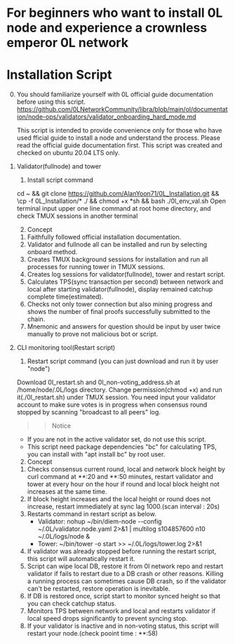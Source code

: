# For beginners who want to install 0L node and experience a crownless emperor 0L network

# Installation Script

0. You should familiarize yourself with 0L official guide documentation before using this script.
   https://github.com/0LNetworkCommunity/libra/blob/main/ol/documentation/node-ops/validators/validator_onboarding_hard_mode.md

   This script is intended to provide convenience only for those
   who have used fficial guide to install a node and understand the process.
   Please read the official guide documentation first.
   This script was created and checked on ubuntu 20.04 LTS only.
1. Validator(fullnode) and tower

    1) Install script command

    cd ~ && git clone https://github.com/AlanYoon71/0L_Installation.git && \cp -f 0L_Installation/* ./ && chmod +x *sh && bash ./0l_env_val.sh
     Open terminal input upper one line command at root home directory,
     and check TMUX sessions in another terminal

    2) Concept

    1. Faithfully followed official installation documentation.
     2. Validator and fullnode all can be installed and run
        by selecting onboard method.
     3. Creates TMUX background sessions for installation and
        run all processes for running tower in TMUX sessions.
     4. Creates log sessions for validator(fullnode),
        tower and restart script.
     5. Calculates TPS(sync transaction per second) between network
        and local after starting validator(fullnode),
        display remained catchup complete time(estimated).
     6. Checks not only tower connection but also mining progress and
        shows the number of final proofs successfully submitted to the chain.
     7. Mnemonic and answers for question should be input by user twice
        manually to prove not malicious bot or script.

2. CLI monitoring tool(Restart script)

    1) Restart script command (you can just download and run it by user "node")

    Download 0l_restart.sh and 0l_non-voting_address.sh at /home/node/.0L/logs directory.
     Change permission(chmod +x) and run it(./0l_restart.sh) under TMUX session.
     You need input your validator account to make sure votes is in progress when
     consensus round stopped by scanning "broadcast to all peers" log.

    >> Notice
     - If you are not in the active validator set, do not use this script.
     - This script need package dependencies "bc" for calculating TPS,
       you can install with "apt install bc" by root user.

    2) Concept

    1. Checks consensus current round, local and network block height
        by curl command at **:20 and **:50 minutes,
        restart validator and tower at every hour on the hour if round and
        local block height not increases at the same time.
     2. If block height increases and the local height or round does not increase,
        restart immediately at sync lag 1000.(scan interval : 20s)
     3. Restarts command in restart script as below.
        - Validator: nohup ~/bin/diem-node --config ~/.0L/validator.node.yaml 2>&1 | multilog s104857600 n10 ~/.0L/logs/node &
        - Tower: ~/bin/tower -o start >> ~/.0L/logs/tower.log 2>&1
     4. If validator was already stopped before running the restart script,
        this script will automatically restart it.
     5. Script can wipe local DB, restore it from 0l network repo and
        restart validator if fails to restart due to a DB crash or other reasons.
        Killing a running process can sometimes cause DB crash, so
        if the validator can't be restarted, restore operation is inevitable.
     6. If DB is restored once, script start to monitor synced height so that
        you can check catchup status.
     7. Monitors TPS between network and local and restarts validator
        if local speed drops significantly to prevent syncing stop.
     8. If your validator is inactive and in non-voting status,
        this script will restart your node.(check pooint time : **:58)
